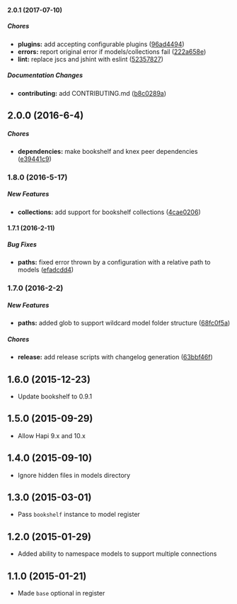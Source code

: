 #### 2.0.1 (2017-07-10)

##### Chores

* **plugins:** add accepting configurable plugins ([96ad4494](https://github.com/Do-IT-Programming-Solutions-LP/hapi-bookshelf-models2/commit/96ad449482ab67f4c765f9090c8b10b801103d6d))
* **errors:** report original error if models/collections fail ([222a658e](https://github.com/Do-IT-Programming-Solutions-LP/hapi-bookshelf-models2/commit/222a658e08a2c59085d9f60eee98b1cd1fd34bda))
* **lint:** replace jscs and jshint with eslint ([52357827](https://github.com/Do-IT-Programming-Solutions-LP/hapi-bookshelf-models2/commit/523578276a8a24431fa269ce9113594d5ace48f1))

##### Documentation Changes

* **contributing:** add CONTRIBUTING.md ([b8c0289a](https://github.com/Do-IT-Programming-Solutions-LP/hapi-bookshelf-models2/commit/b8c0289a1c2f1fd1e589b3201b6dc3092381e8be))

## 2.0.0 (2016-6-4)

##### Chores

* **dependencies:** make bookshelf and knex peer dependencies ([e39441c9](https://github.com/lob/hapi-bookshelf-models/commit/e39441c9a4ca394982158a34d8f65f671a2b18ab))

### 1.8.0 (2016-5-17)

##### New Features

* **collections:** add support for bookshelf collections ([4cae0206](https://github.com/lob/hapi-bookshelf-models/commit/4cae0206a35679f8b176d6d71f958b5949ab6611))

#### 1.7.1 (2016-2-11)

##### Bug Fixes

* **paths:** fixed error thrown by a configuration with a relative path to models ([efadcdd4](https://github.com/lob/hapi-bookshelf-models/commit/efadcdd4b6f36fa197b27577eeeb205cef12c710))

### 1.7.0 (2016-2-2)

##### New Features

* **paths:** added glob to support wildcard model folder structure ([68fc0f5a](https://github.com/lob/hapi-bookshelf-models/commit/68fc0f5a8e888204145d9ba4f1764b5efb7bdb5b))

##### Chores

* **release:** add release scripts with changelog generation ([63bbf46f](https://github.com/lob/hapi-bookshelf-models/commit/63bbf46f))

## 1.6.0 (2015-12-23)

- Update bookshelf to 0.9.1

## 1.5.0 (2015-09-29)

- Allow Hapi 9.x and 10.x

## 1.4.0 (2015-09-10)

- Ignore hidden files in models directory

## 1.3.0 (2015-03-01)

- Pass `bookshelf` instance to model register

## 1.2.0 (2015-01-29)

- Added ability to namespace models to support multiple connections

## 1.1.0 (2015-01-21)

- Made `base` optional in register
